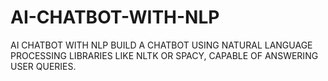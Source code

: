 # AI-CHATBOT-WITH-NLP
AI CHATBOT WITH NLP BUILD A CHATBOT USING NATURAL LANGUAGE PROCESSING LIBRARIES LIKE NLTK OR SPACY, CAPABLE OF ANSWERING USER QUERIES.
